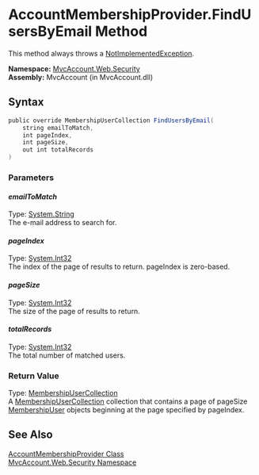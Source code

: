 AccountMembershipProvider.FindUsersByEmail Method
=================================================
This method always throws a [NotImplementedException][1].

**Namespace:** [MvcAccount.Web.Security][2]  
**Assembly:** MvcAccount (in MvcAccount.dll)

Syntax
------

```csharp
public override MembershipUserCollection FindUsersByEmail(
	string emailToMatch,
	int pageIndex,
	int pageSize,
	out int totalRecords
)
```

### Parameters

#### *emailToMatch*
Type: [System.String][3]  
The e-mail address to search for.

#### *pageIndex*
Type: [System.Int32][4]  
The index of the page of results to return. pageIndex is zero-based.

#### *pageSize*
Type: [System.Int32][4]  
The size of the page of results to return.

#### *totalRecords*
Type: [System.Int32][4]  
The total number of matched users.

### Return Value
Type: [MembershipUserCollection][5]  
 A [MembershipUserCollection][5] collection that contains a page of pageSize [MembershipUser][6] objects beginning at the page specified by pageIndex. 

See Also
--------
[AccountMembershipProvider Class][7]  
[MvcAccount.Web.Security Namespace][2]  

[1]: http://msdn2.microsoft.com/en-us/library/6byb74h9
[2]: ../README.md
[3]: http://msdn2.microsoft.com/en-us/library/s1wwdcbf
[4]: http://msdn2.microsoft.com/en-us/library/td2s409d
[5]: http://msdn2.microsoft.com/en-us/library/3xe386wc
[6]: http://msdn2.microsoft.com/en-us/library/d1b506ez
[7]: README.md